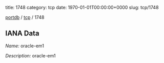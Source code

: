 title: 1748
category: tcp
date: 1970-01-01T00:00:00+0000
slug: tcp/1748

[portdb](/) / [tcp](/category/tcp.html) / 1748


## IANA Data

_Name:_ oracle-em1

_Description:_ oracle-em1

